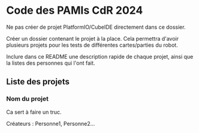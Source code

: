 # Code des PAMIs CdR 2024

Ne pas créer de projet PlatformIO/CubeIDE directement dans ce dossier.

Créer un dossier contenant le projet à la place. Cela permettra d'avoir plusieurs projets pour les tests de différentes cartes/parties du robot.

Inclure dans ce README une description rapide de chaque projet, ainsi que la listes des personnes qui l'ont fait.

## Liste des projets

### Nom du projet

Ca sert à faire un truc.

Créateurs : Personne1, Personne2...
